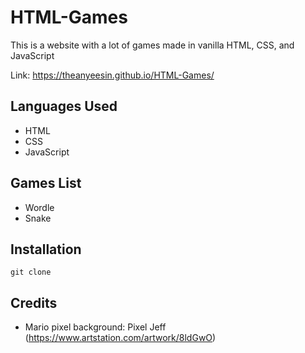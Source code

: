 # HTML-Games

This is a website with a lot of games made in vanilla HTML, CSS, and JavaScript

Link: https://theanyeesin.github.io/HTML-Games/

## Languages Used

- HTML
- CSS
- JavaScript

## Games List

- Wordle
- Snake

## Installation

```
git clone
```

## Credits
- Mario pixel background: Pixel Jeff (https://www.artstation.com/artwork/8ldGwO)
